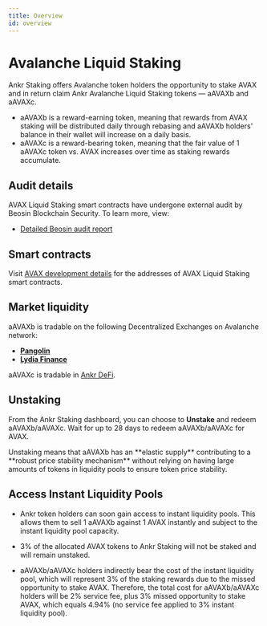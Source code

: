 ```yaml
---
title: Overview
id: overview
---
```


# Avalanche Liquid Staking

Ankr Staking offers Avalanche token holders the opportunity to stake AVAX and in return claim Ankr Avalanche Liquid Staking tokens — aAVAXb and aAVAXc.

* aAVAXb is a reward-earning token, meaning that rewards from AVAX staking will be distributed daily through rebasing and aAVAXb holders' balance in their wallet will increase on a daily basis.
* aAVAXc is a reward-bearing token, meaning that the fair value of 1 aAVAXc token vs. AVAX increases over time as staking rewards accumulate. 

## Audit details

AVAX Liquid Staking smart contracts have undergone external audit by Beosin Blockchain Security. 
To learn more, view:
* [Detailed Beosin audit report](https://assets.ankr.com/staking/smart_contract_security_audit_avax_beosin.pdf)

## Smart contracts

Visit [AVAX development details](/staking/liquid-staking/avax/staking-mechanics#smart-contracts) for the addresses of AVAX Liquid Staking smart contracts. 

## Market liquidity

aAVAXb is tradable on the following Decentralized Exchanges on Avalanche network:

* [**Pangolin**](https://pangolin.exchange)
* [**Lydia Finance**](https://www.lydia.finance)

aAVAXc is tradable in [Ankr DeFi](https://ankr.com/defi/trade/).

## Unstaking

From the Ankr Staking dashboard, you can choose to **Unstake** and redeem aAVAXb/aAVAXc. 
Wait for up to 28 days to redeem aAVAXb/aAVAXc for AVAX. 

<Callout>
Unstaking means that aAVAXb has an **elastic supply** contributing to a **robust price stability mechanism** without relying on having large amounts of tokens in liquidity pools to ensure token price stability.
</Callout>

## Access **Instant Liquidity Pools** 

* Ankr token holders can soon gain access to instant liquidity pools. This allows them to sell 1 aAVAXb against 1 AVAX instantly and subject to the instant liquidity pool capacity. 

* 3% of the allocated AVAX tokens to Ankr Staking will not be staked and will remain unstaked.

* aAVAXb/aAVAXc holders indirectly bear the cost of the instant liquidity pool, which will represent 3% of the staking rewards due to the missed opportunity to stake AVAX. Therefore, the total cost for aAVAXb/aAVAXc holders will be 2% service fee, plus 3% missed opportunity to stake AVAX, which equals 4.94% (no service fee applied to 3% instant liquidity pool). 